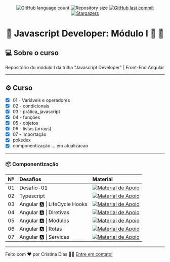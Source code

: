 
<p align="center">
  <img alt="GitHub language count" src="https://img.shields.io/github/languages/count/crisgit/javascript-developer?color=%2304D361">

  <img alt="Repository size" src="https://img.shields.io/github/repo-size/crisgit/javascript-developer">

  <a href="https://github.com/crisgit/ada-curso/commits/master">
    <img alt="GitHub last commit" src="https://img.shields.io/github/last-commit/crisgit/javascript-developer">
  </a>
    
   <a href="https://github.com/crisgit/ada-curso/stargazers">
    <img alt="Stargazers" src="https://img.shields.io/github/stars/crisgit/ada-curso?style=social">
   </a>  
 
</p>

<h1 align="center"> 
	🚧  Javascript Developer: Módulo I 🚀 🚧
</h1>

## 💻 Sobre o curso

Repositório do módulo I da trilha "Javascript Developer" | Front-End Angular

---

## ⚙️ Curso

  - [x] 01 - Variáveis e operadores
  - [x] 02 - condicionais
  - [x] 03 - prática_javascript
  - [x] 04 - funções
  - [x] 05 - objetos
  - [x] 06 - listas (arrays)
  - [x] 07 - importação
  - [x] pokedex 
  - [x] componentização ... em atualizacao

---

### 📦 Componentização
<table>
  <thead>
    <tr align="left">
      <th>Nº</th>
      <th>Desafios</th>
      <th>Material</th>
    </tr>
  </thead>
  <tbody align="left">
    <tr>
      <td>01</td>
      <td>Desafio-01 </td>
      <td align="center">
        <a href="https://github.com/crisgit/javascript-developer/tree/main/desafio-01">
           <img align="center" alt="Material de Apoio" src="https://img.shields.io/badge/Ver%20Material-E94D5F?style=for-the-badge">
        </a>
      </td>
    </tr>
    <tr>
      <td>02</td>
      <td>Typescript </td>
      <td align="center">
        <a href="https://github.com/crisgit/javascript-developer/tree/main/projeto-02">
           <img align="center" alt="Material de Apoio" src="https://img.shields.io/badge/Ver%20Material-30A3DC?style=for-the-badge">
        </a>
      </td>
    </tr>
    <tr>
      <td>03</td>
      <td>Angular 🅰️ | LifeCycle Hooks </td>
      <td align="center">
        <a href="https://github.com/crisgit/javascript-developer/tree/main/angular/life-cycle">
           <img align="center" alt="Material de Apoio" src="https://img.shields.io/badge/Ver%20Material-E94D5F?style=for-the-badge">
        </a>
      </td>
    </tr>
    <tr>
      <td>04</td>
      <td>Angular 🅰️ | Diretivas </td>
      <td align="center">
        <a href="https://github.com/crisgit/javascript-developer/blob/main/angular-diretivas/diretivas-proj/diretivas.md">
           <img align="center" alt="Material de Apoio" src="https://img.shields.io/badge/Ver%20Material-30A3DC?style=for-the-badge">
        </a>
      </td>
    </tr>
    <tr>
      <td>05</td>
      <td>Angular 🅰️ | Módulos </td>
      <td align="center">
        <a href="https://github.com/crisgit/javascript-developer/pull/2/commits/77452719df632bd56638feb3581378bd2959b208">
           <img align="center" alt="Material de Apoio" src="https://img.shields.io/badge/Ver%20Material-E94D5F?style=for-the-badge">
        </a>
      </td>
    </tr>
    <tr>
      <td>06</td>
      <td>Angular 🅰️ | Rotas </td>
      <td align="center">
        <a href="https://github.com/crisgit/javascript-developer/pull/3/commits/f062648b8c1657736349638c27804173e9257fb6">
           <img align="center" alt="Material de Apoio" src="https://img.shields.io/badge/Ver%20Material-30A3DC?style=for-the-badge">
        </a>
      </td>
    </tr>
    <tr>
      <td>07</td>
      <td>Angular 🅰️ | Services </td>
      <td align="center">
        <a href="https://github.com/crisgit/javascript-developer/commit/a3e958a5023d7735391c544d23dd7df80cb3084e">
           <img align="center" alt="Material de Apoio" src="https://img.shields.io/badge/Ver%20Material-E94D5F?style=for-the-badge">
        </a>
      </td>
    </tr>
  </tbody>
  <tfoot></tfoot>
</table>

---

Feito com ❤️ por Cristina Dias 👋🏽 [Entre em contato!](https://www.linkedin.com/in/cristina-d)
